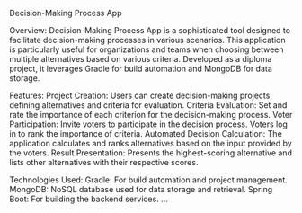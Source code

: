 Decision-Making Process App

Overview: 
Decision-Making Process App is a sophisticated tool designed to facilitate decision-making processes
in various scenarios. This application is particularly useful for organizations and teams when choosing between
multiple alternatives based on various criteria. Developed as a diploma project, 
it leverages Gradle for build automation and MongoDB for data storage.

Features:
Project Creation: Users can create decision-making projects, defining alternatives and criteria for evaluation.
Criteria Evaluation: Set and rate the importance of each criterion for the decision-making process.
Voter Participation: Invite voters to participate in the decision process. Voters log in to rank the importance of criteria.
Automated Decision Calculation: The application calculates and ranks alternatives based on the input provided by the voters.
Result Presentation: Presents the highest-scoring alternative and lists other alternatives with their respective scores.

Technologies Used:
Gradle: For build automation and project management.
MongoDB: NoSQL database used for data storage and retrieval.
Spring Boot: For building the backend services.
...
